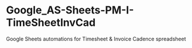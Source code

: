 # Google_AS-Sheets-PM-I-TimeSheetInvCad
Google Sheets automations for Timesheet &amp; Invoice Cadence spreadsheet
